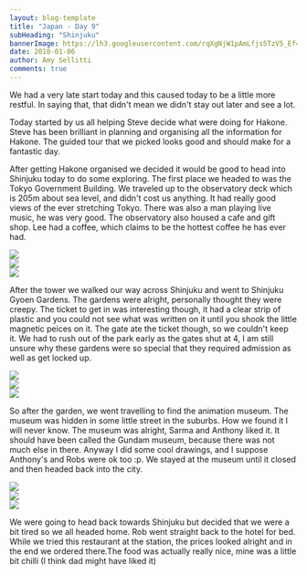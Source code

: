 ```yaml
---
layout: blog-template
title: "Japan - Day 9"
subHeading: "Shinjuku"
bannerImage: https://lh3.googleusercontent.com/rqXgNjW1pAmLfjs5TzV5_Ef446k0Go7m_Hg3N45iXzzGCSPTPPmeXc1rjPsUUchI9O9ouQjHJG4ZbAYqeE5cyrH0mHZDwYlJ1jAooixcT8JhuLpG61L_13hhh0ncPTfQhmaTrg
date: 2010-01-06
author: Amy Sellitti
comments: true
---
```

We had a very late start today and this caused today to be a little more restful. In saying that, that didn't mean we didn't stay out later and see a lot.

Today started by us all helping Steve decide what were doing for Hakone. Steve has been brilliant in planning and organising all the information for Hakone. The guided tour that we picked looks good and should make for a fantastic day.

After getting Hakone organised we decided it would be good to head into Shinjuku today to do some exploring. The first place we headed to was the Tokyo Government Building. We traveled up to the observatory deck which is 205m about sea level, and didn't cost us anything. It had really good views of the ever stretching Tokyo. There was also a man playing live music, he was very good. The observatory also housed a cafe and gift shop. Lee had a coffee, which claims to be the hottest coffee he has ever had.

<div class="center-image"><img src="https://lh3.googleusercontent.com/FoQQbuqgeXeK8XfyJz3Pt9GcxBxoixcRgXVOTs0I82MC-GY5NfcVuhNDLBc6DFFdC1NB2NjTMS1p0SrhAT8u-qIjuMj_YZuvL9Wcar5yQtxX23_DBt1JSj-zbjBi6wppKjNbYQ" /></div>
<div class="center-image"><img src="https://lh3.googleusercontent.com/os3THAlSYeDUjLeqSPXo2odKVbrAuzrb2qxUO9t98fTXkKLHzCYdXziOj-KMOhMSAh57PuKX9_5aIDpYWtH18hPZjwm_iawK7fbJ4R54JPjJwngY9ShslfCaz7woNIu9umo6fA" /></div>
<div class="center-image"><img src="https://lh3.googleusercontent.com/JnZuR40kG6C-b-P-YqtWb0I2Vhlp0lp3GEnPOmqOys-tNOAJFyithguswhmWNM1y2SOFr4ThsXemX3NEPmUDZVw_jCGy5bQO73xBhhvpJna2-Cg163JSKasyGr0wO4m-Tyzrmw" /></div>

After the tower we walked our way across Shinjuku and went to Shinjuku Gyoen Gardens. The gardens were alright, personally thought they were creepy. The ticket to get in was interesting
though, it had a clear strip of plastic and you could not see what was written on it until you shook the little magnetic peices on it. The gate ate the ticket though, so we couldn't keep it. We had to
rush out of the park early as the gates shut at 4, I am still unsure why these gardens were so special that they required admission as well as get locked up.

<div class="center-image"><img src="https://lh3.googleusercontent.com/AFU39Duc3F0mRPhIi7Vg-JidoRf0B0rFOXA_qasCGaofYEwTp3RSKdEA-3JnWxTLz5Uj2fjkJfZGBQD0pqgkElPJbvLwlSVcA-QSFV5gm6VMc6F4h1bVL9gMdddzo08QEvhYkA" /></div>
<div class="center-image"><img src="https://lh3.googleusercontent.com/rqXgNjW1pAmLfjs5TzV5_Ef446k0Go7m_Hg3N45iXzzGCSPTPPmeXc1rjPsUUchI9O9ouQjHJG4ZbAYqeE5cyrH0mHZDwYlJ1jAooixcT8JhuLpG61L_13hhh0ncPTfQhmaTrg" /></div>
<div class="center-image"><img src="https://lh3.googleusercontent.com/7Cd26-YWhl53V6L2l91lmUFrA7X2cRLICcoqZ6KPI7WjC1QZwGkIO36qCnxUTU-USnjmjF-md5eBUmYa9y6yUTfkVTAJ7KVCT3jam56lJB7tDaZ-6OFcc6pBj9_-pF71tbVjvg" /></div>

So after the garden, we went travelling to find the animation museum. The museum was hidden in some little street in the suburbs. How we found it I will never know. The museum was alright, Sarma and Anthony liked it. It should have been called the Gundam museum, because there was not much else in there. Anyway I did some cool drawings, and I suppose Anthony's and Robs were ok too :p. We stayed at the museum until it closed and then headed back into the city.

<div class="center-image"><img src="https://lh3.googleusercontent.com/roSdEl27LefO7T_GV-QK85Ctq_fMPvH0bFtj4Q3BO5VEhBIRSnGEVknJ4jsVghXK9-FHKz72QM70_Et48-O1xy6_syb7KR-UutAHZonk2GZoNLR8Yj5R2r4AgAh0x8laJjaJZg" /></div>
<div class="center-image"><img src="https://lh3.googleusercontent.com/QlbkI0TQQID9SsTtZCS65pa9E6IL2UiF5gkdCQO_H4f3n77Bu5CTTqXvXb55l9r3m3YW5LAy8Nhv8ATuqT_xvvEvjm3XPAHey8l7xJOQz3dSd11FDNNslhucIOoxCUD5QqIvQA" /></div>
<div class="center-image"><img src="https://lh3.googleusercontent.com/MoeWLmsURSRPmeCulWnZBrutlJnc0-hA5xS_Jj9_yhui7jCvA042jdJeL-d2PlTeCzGZyzBLw8TANB6Ld1odOhCPn0lR_pVZXY_GWnQ1-1HSkbJ691egrysLhLw_YVrC43QCKg" /></div>

We were going to head back towards Shinjuku but decided that we were a bit tired so we all headed home. Rob went straight back to the hotel for bed. While we tried this restaurant at the station, the prices looked alright and in the end we ordered there.The food was actually really nice, mine was a little bit chilli (I think dad might have liked it)
